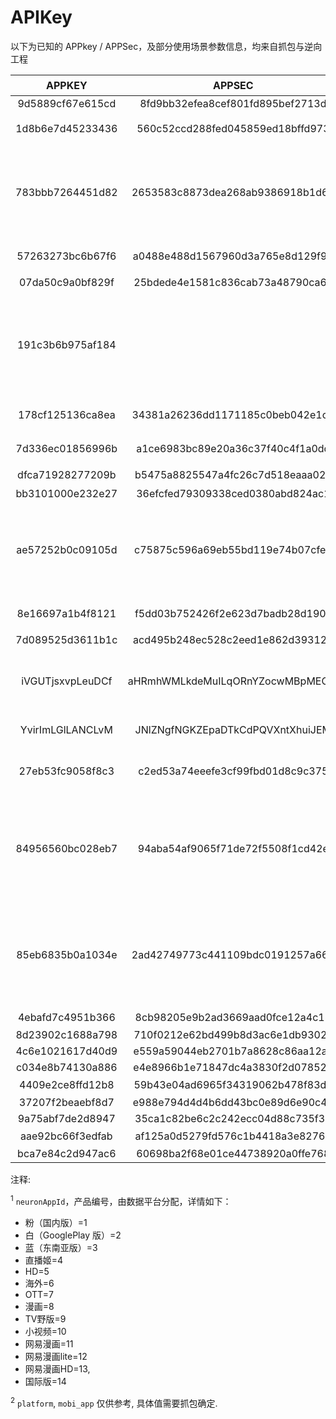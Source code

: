 # APIKey

以下为已知的 APPkey / APPSec，及部分使用场景参数信息，均来自抓包与逆向工程

|      APPKEY      |              APPSEC              | platform<sup>2</sup> |      APP类型       | neuronAppId<sup>1</sup> | mobi_app<sup>2</sup> |                    备注                    |
| :--------------: | :------------------------------: | :------------------: | :----------------: | :---------------------: | :------------------: | :----------------------------------------: |
| 9d5889cf67e615cd | 8fd9bb32efea8cef801fd895bef2713d |      `android`       | Ai4cCreatorAndroid |                         |                      |                                            |
| 1d8b6e7d45233436 | 560c52ccd288fed045859ed18bffd973 |      `android`       |        粉版        |           `1`           |      `android`       |                获取资源通用                |
| 783bbb7264451d82 | 2653583c8873dea268ab9386918b1d65 |      `android`       |        粉版        |           `1`           |      `android`       |    仅获取用户信息时使用(7.X及更新版本)     |
| 57263273bc6b67f6 | a0488e488d1567960d3a765e8d129f90 |      `android`       |        粉版        |           `1`           |      `android`       |                可能来自旧版                |
| 07da50c9a0bf829f | 25bdede4e1581c836cab73a48790ca6e |      `android`       |       概念版       |           `3`           |     `android_b`      |                                            |
| 191c3b6b975af184 |                                  |      `android`       |       概念版       |           `3`           |     `android_b`      | 新出现, 仅获取用户信息时使用. 暂未知appsec |
| 178cf125136ca8ea | 34381a26236dd1171185c0beb042e1c6 |      `android`       |       概念版       |           `3`           |     `android_b`      |                可能来自旧版                |
| 7d336ec01856996b | a1ce6983bc89e20a36c37f40c4f1a0dd |      `android`       |       概念版       |           `3`           |     `android_b`      |                可能来自旧版                |
| dfca71928277209b | b5475a8825547a4fc26c7d518eaaa02e |      `android`       |       HD 版        |           `5`           |     `android_hd`     |                                            |
| bb3101000e232e27 | 36efcfed79309338ced0380abd824ac1 |      `android`       |        白版        |          `14`           |     `android_i`      |                                            |
| ae57252b0c09105d | c75875c596a69eb55bd119e74b07cfe3 |      `android`       |        白版        |          `14`           |     `android_i`      |    仅获取用户信息时使用(7.X及更新版本)     |
| 8e16697a1b4f8121 | f5dd03b752426f2e623d7badb28d190a |      `android`       |        白版        |          `14`           |     `android_i`      |                可能来自旧版                |
| 7d089525d3611b1c | acd495b248ec528c2eed1e862d393126 |      `android`       |        蓝版        |          `30`           |      `bstar_a`       |                                            |
| iVGUTjsxvpLeuDCf | aHRmhWMLkdeMuILqORnYZocwMBpMEOdt |      `android`       |         -          |            -            |          -           |        视频取流专用, 仅5.X旧版使用         |
| YvirImLGlLANCLvM | JNlZNgfNGKZEpaDTkCdPQVXntXhuiJEM |        `ios`         |         -          |            -            |          -           |                视频取流专用                |
| 27eb53fc9058f8c3 | c2ed53a74eeefe3cf99fbd01d8c9c375 |     `web`/`ios`?     |         -          |            -            |          -           |               第三方授权使用               |
| 84956560bc028eb7 | 94aba54af9065f71de72f5508f1cd42e |          ?           |       UWP 版       |            -            |          -           |    部分API不接受此appkey, 返回-663错误     |
| 85eb6835b0a1034e | 2ad42749773c441109bdc0191257a664 |          ?           |      UWP 版?       |            -            |          -           |    部分API不接受此appkey, 返回-663错误     |
| 4ebafd7c4951b366 | 8cb98205e9b2ad3669aad0fce12a4c13 |        `ios`         |   iPhone 客户端?   |        `iphone`         |          ?           |                                            |
| 8d23902c1688a798 | 710f0212e62bd499b8d3ac6e1db9302a |      `android`       | AndroidBiliThings  |            ?            |          ?           |                                            |
| 4c6e1021617d40d9 | e559a59044eb2701b7a8628c86aa12ae |      `android`       | AndroidMallTicket  |            ?            |          ?           |                                            |
| c034e8b74130a886 | e4e8966b1e71847dc4a3830f2d078523 |      `android`       |   AndroidOttSdk    |           `7`           |          ?           |                                            |
| 4409e2ce8ffd12b8 | 59b43e04ad6965f34319062b478f83dd |      `android`       | 云视听小电视(TV版) |          `9`?           |  `android_tv_yst`?   |                                            |
| 37207f2beaebf8d7 | e988e794d4d4b6dd43bc0e89d6e90c43 |      `android`       |      BiliLink      |            ?            |          ?           |                                            |
| 9a75abf7de2d8947 | 35ca1c82be6c2c242ecc04d88c735f31 |      `android`       |      BiliScan      |            ?            |          ?           |                                            |
| aae92bc66f3edfab | af125a0d5279fd576c1b4418a3e8276d |          ?           |    PC 投稿工具     |            -            |          ?           |                                            |
| bca7e84c2d947ac6 | 60698ba2f68e01ce44738920a0ffe768 |          ?           |       login        |            -            |          ?           |                                            |

注释:

<sup>1</sup> `neuronAppId`，产品编号，由数据平台分配，详情如下：

- 粉（国内版）=1
- 白（GooglePlay 版）=2
- 蓝（东南亚版）=3
- 直播姬=4
- HD=5
- 海外=6
- OTT=7
- 漫画=8
- TV野版=9
- 小视频=10
- 网易漫画=11
- 网易漫画lite=12
- 网易漫画HD=13,
- 国际版=14

<sup>2</sup> `platform`, `mobi_app` 仅供参考, 具体值需要抓包确定.
